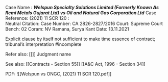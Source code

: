 Case Name : ***Welspun Specialty Solutions Limited (Formerly Known As Remi Metals Gujarat Ltd) vs Oil and Natural Gas Corporation Ltd***
Case Reference: (2021) 11 SCR 120 :  
Neutral Citation:
Case Number: CA 2826-2827/2016
Court: Supreme Court
Bench: 02
Coram: NV Ramana, Surya Kant
Date: 13.11.2021

Explicit clause by itself not sufficient to make time essence of contract; tribunal’s interpretation #incomplete 

Refer also:
[[]]
Judgment name

See also:
[[Contracts - Section 55]] 
[[A&C Act, 1996 - Section 34]]

PDF:
![[Welspun vs ONGC, (2021) 11 SCR 120.pdf]]